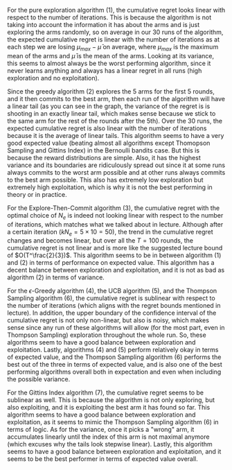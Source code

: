 For the pure exploration algorithm (1), the cumulative regret looks linear with respect to the number of iterations. This is because the algorithm is not taking into account the information it has about the arms and is just exploring the arms randomly, so on average in our $30$ runs of the algorithm, the expected cumulative regret is linear with the number of iterations as at each step we are losing $\mu_{max} - \bar{\mu}$ on average, where $\mu_{max}$ is the maximum mean of the arms and $\bar{\mu}$ is the mean of the arms. Looking at its variance, this seems to almost always be the worst performing algorithm, since it never learns anything and always has a linear regret in all runs (high exploration and no exploitation).

Since the greedy algorithm (2) explores the 5 arms for the first 5 rounds, and it then commits to the best arm, then each run of the algorithm will have a linear tail (as you can see in the graph, the variance of the regret is is shooting in an exactly linear tail, which makes sense because we stick to the same arm for the rest of the rounds after the 5th). Over the 30 runs, the expected cumulative regret is also linear with the number of iterations because it is the average of linear tails. This algorithm seems to have a very good expected value (beating almost all algorithms except Thomopson Sampling and Gittins Index) in the Bernoulli bandits case. But this is because the reward distributions are simple. Also, it has the highest variance and its boundaries are ridiculously spread out since it at some runs always commits to the worst arm possible and at other runs always commits to the best arm possible. This also has extremely low exploration but extremely high exploitation, which is why it is not the best performing in theory or in practice.

For the Explore-Then-Commit algorithm (3), the cumulative regret with the optimal choice of $N_e$ is indeed not looking linear with respect to the number of iterations, which matches what we talked about in lecture. Although after a certain iteration ($kN_e=5\times 10=50$), the trend in the cumulative regret changes and becomes linear, but over all the $T=100$ rounds, the cumulative regret is not linear and is more like the suggested lecture bound of $O(T^\frac{2}{3})$. This algorithm seems to be in between algorithm (1) and (2) in terms of performance on expected value. This algorithm has a decent balance between exploration and exploitation, and it is not as bad as algorithm (2) in terms of variance.

For the $\epsilon$-Greedy algorithm (4), the UCB algorithm (5), and the Thompson Sampling algorithm (6), the cumulative regret is sublinear with respect to the number of iterations (which aligns with the regret bounds mentioned in lecture). In addition, the upper boundary of the confidence interval of the cumulative regret is not only non-linear, but also is noisy, which makes sense since any run of these algorithms will allow (for the most part, even in Thompson Sampling) exploration throughout the whole run. So, these algorithms seem to have a good balance between exploration and exploitation. Lastly, algorithms (4) and (5) perform relatively okay in terms of expected value, and the Thompson Sampling algorithm (6) performs the best out of the three in terms of expected value, and is also one of the best performing algorithms overall both in expectation and even when including the possible variance.

For the Gittins Index algorithm (7), the cumulative regret seems to be sublinear as well. This is because the algorithm is not only exploring, but also exploiting, and it is exploiting the best arm it has found so far. This algorithm seems to have a good balance between exploration and exploitation, as it seems to mimic the Thompson Sampling algorithm (6) in terms of logic. As for the variance, once it picks a "wrong" arm, it accumulates linearly until the index of this arm is not maximal anymore (which excuses why the tails look stepwise linear). Lastly, this algorithm seems to have a good balance between exploration and exploitation, and it seems to be the best performer in terms of expected value overall.